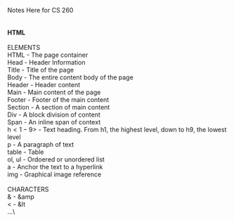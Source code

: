 Notes Here for CS 260\
\
\
**HTML**\
\
ELEMENTS\
HTML - The page container\
Head - Header Information\
Title - Title of the page\
Body - The entire content body of the page\
Header - Header content\
Main - Main content of the page\
Footer - Footer of the main content\
Section - A section of main content\
Div - A block division of content\
Span - An inline span of context\
h$<1-9$> - Text heading. From h1, the highest level, down to h9, the lowest level\
p - A paragraph of text\
table - Table\
ol, ul - Ordoered or unordered list\
a - Anchor the text to a hyperlink\
img - Graphical image reference\
\
CHARACTERS\
& - &amp\
< - &lt\
...\

